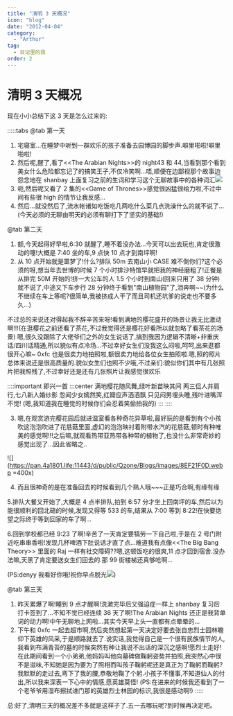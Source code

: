 ```yaml
---
title: "清明 3 天概况"
icon: "blog"
date: "2012-04-04"
category:
  - "Arthur"
tag:
  - 日记里的我
order: 2
---
```

# 清明 3 天概况

现在小小总结下这 3 天是怎么过来的:

:::::tabs
@tab 第一天

1. 宅寝室...在睡梦中听到一群欢乐的孩子准备去园博园的脚步声.噼里啪啦!噼里啪啦!
2. 然后呢,醒了,看了\<\<The Arabian Nights\>\>的 night43 和 44,当看到那个看到美女什么危险都忘记了的搞笑王子,不仅冷笑啊...唔,顺便在边鄙视那个故事边怨念地在 shanbay 上面复习之前的生词和学习这个无聊故事中的各种词汇[![](https://pan.4a1801.life:11443/d/public/Qzone/Blogs/images/0957DB91)](https://pan.4a1801.life:11443/d/public/Qzone/Blogs/images/0957DB91)
3. 呃,然后呢又看了 2 集的\<\<Game of Thrones\>\>感觉很凶猛很给力啦,不过中间有些很 high 的情节让我反感...
4. 然后...就没然后了,流水帐诸如吃饭吃几两吃什么菜几点洗澡什么的就不说了...
   (今天必须的无聊由明天的必须有聊打下了坚实的基础!)

@tab 第二天

1. 额,今天起得好早啦,6:30 就醒了,睡不着没办法...今天可以出去玩也,肯定很激动的噻!大概是 7:40 坐的车,9 点快 10 点才到南坪啊!
2. 从 10 点开始就是噩梦了!什么?排队 50m 去南山小 CASE 难不倒你们?这个必须的呀,想当年去世博的时候 7 个小时排沙特馆早就把我的神经磨粗了!正餐是从排完 50M 开始的!挤一大公车的人 1.5 个小时到南山(回来只用了 38 分钟)就不说了,中途又下车步行 28 分钟终于看到"南山植物园"了,泪奔啊\~\~(为什么不继续在车上等呢?很简单,我被挤成人干了而且司机还坑爹的说走也不要多久...)

不过总的来说还对得起我不辞辛苦来呀!看到满地的樱花盛开的场景让我无比激动啊!!!(在逛樱花之前还看了茶花,不过我觉得还是樱花好看所以就忽略了看茶花的场景) 嗯,很久没跟除了大佬爷们之外的女生说话了,搞到我因为逻辑不清晰+非重庆话/四川话精通,所以貌似有点冷场...不过幸好女生们没我这么闷啦,呵呵,出来逛都很开心嘛~ 0xfc 也是很卖力地拍照啦,额很卖力地给各位女生拍照啦.嗯,照的照片总体来说还是很高质量的.貌似女生们也照不少哦,不过亲们:貌似你们其中有几张照片把我照残了,不过幸好还是还有几张照片让我感觉很欢乐

::::important 即兴一首
:::center
满地樱花随风舞,绿叶新苗映其间
两三侣人并肩行,七八新人婚纱影
忽闻少女嫣然笑,红瓣应声洒洒飘
只见闷男埋头睡,残叶进嘴浑不觉!
(嗯,我知道我在睡觉的时候你们会忍着笑偷拍我的)
:::
::::

3. 嗯,在观赏游完樱花园后就进温室看各种奇花异草啦,最好玩的是看到有个小孩吹这泡泡吹进了花慈菇里面,虚幻的泡泡映衬着附带水汽的花慈菇,顿时有种唯美的感觉啊!!!之后嘛,就观看热带亚热带各种带的植物了,也没什么非常奇妙的感觉出现了...因此省略之..

![](https://pan.4a1801.life:11443/d/public/Qzone/Blogs/images/8EF21F0D.webp =400x)

4. 而且很神奇的是在准备回去的时候看到几个熟人哦\~\~~正是巧合啊,有缘有缘

5.排队大餐又开始了,大概是 4 点半排队,拍到 6:57 分才坐上回南坪的车,然后以为能很顺利的回北碚的时候,发现又得等 533 的车,结果从 7:00 等到 8:22!在快要绝望之际终于等到回家的车了啊...

6.回到学校都已经 9:23 了啊!辛苦了一天肯定要犒劳一下自己啦,于是在 2 号门附近吃串串香啦!发现几杯啤酒下肚说话才直了点...难道我有点像\<\<The Big Bang Theory\>\> 里面的 Raj 一样有社交障碍??嗯,这顿饭吃的很爽,11 点才回到宿舍.没办法嘛,天黑了肯定要送女生们回去的.那 99 街楼梯还真够呛啊...

(PS:denyy 我看好你哦!祝你早点脱光![](https://pan.4a1801.life:11443/d/public/Qzone/Blogs/images/27F1DC8A))

@tab 第三天

1. 昨天累爆了啊!睡到 9 点才醒啊!洗漱完毕后又强迫症一样上 shanbay 复习后打卡签到了...不知不觉已经连续 36 天了啊!The Arabian Nights 还正是我背单词的动力啊!中午无聊地上网啦...其实今天早上头一直都有点晕晕的...
           
2. 下午和 0xfc 一起去超市啊,然后突然想起第一天决定好要去张自忠烈士园林瞻仰下英雄的风采,于是顺路就去了.说实话,我觉得自己是一个很有民族情节的人,我看到布满青苔的墓的时候突然有种让我说不出话的深沉之感啊!愿烈士走好!在此期间看到一个小弟弟,他妈妈叫他向墓碑做鞠躬姿势并拍照,我突然心中很不是滋味,不知她是因为要为了照相而叫孩子鞠躬呢还是真正为了鞠躬而鞠躬?我默默的走过去,弯下了我的腰,恭敬地鞠了个躬.小孩子不懂事,不知道仙人的付出,所以我来深表一下心中的情感,愿英雄莫怪!
   (PS:在进来的时候我还看到了一个老爷爷用湿布擦拭进门那的英雄烈士林园的标识,我很是感动啊!)
   :::::

总:好了,清明三天的概况差不多就是这样子了.五一去哪玩呢?到时候再决定吧。

